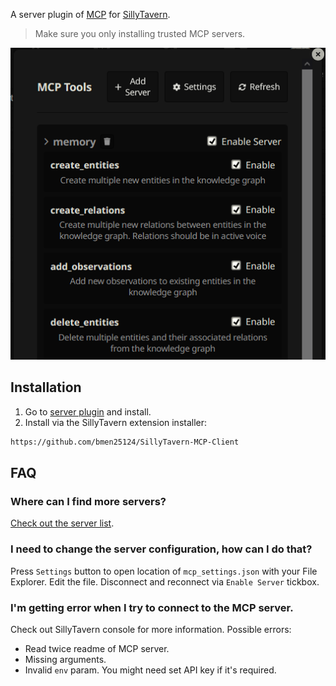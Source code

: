 A server plugin of [MCP](https://modelcontextprotocol.io/introduction) for [SillyTavern](https://docs.sillytavern.app/).

> Make sure you only installing trusted MCP servers.

![manage tools](images/manage_tools.png)

## Installation

1. Go to [server plugin](https://github.com/bmen25124/SillyTavern-MCP-Server) and install.
2. Install via the SillyTavern extension installer:

```txt
https://github.com/bmen25124/SillyTavern-MCP-Client
```

## FAQ

### Where can I find more servers?
[Check out the server list](https://github.com/punkpeye/awesome-mcp-servers).

### I need to change the server configuration, how can I do that?
Press `Settings` button to open location of `mcp_settings.json` with your File Explorer. Edit the file. Disconnect and reconnect via `Enable Server` tickbox.

### I'm getting error when I try to connect to the MCP server.
Check out SillyTavern console for more information. Possible errors:
- Read twice readme of MCP server.
- Missing arguments.
- Invalid `env` param. You might need set API key if it's required.
